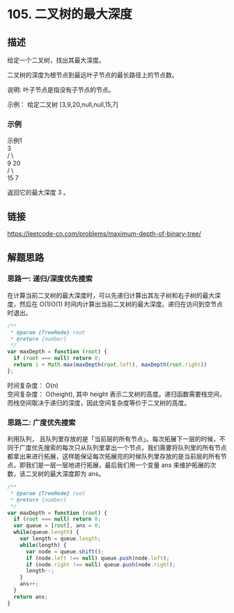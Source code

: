 # 105. 二叉树的最大深度
## 描述
给定一个二叉树，找出其最大深度。   

二叉树的深度为根节点到最远叶子节点的最长路径上的节点数。   

说明: 叶子节点是指没有子节点的节点。   

示例：
给定二叉树 [3,9,20,null,null,15,7]                

### 示例
示例1   
    3   
   / \   
  9  20   
      /  \\   
     15   7              

 返回它的最大深度 3 。   
 
## 链接
https://leetcode-cn.com/problems/maximum-depth-of-binary-tree/                     

## 解题思路   
### 思路一: 递归/深度优先搜索                
在计算当前二叉树的最大深度时，可以先递归计算出其左子树和右子树的最大深度，然后在 O(1)O(1) 时间内计算出当前二叉树的最大深度。递归在访问到空节点时退出。   
```javascript
/**
 * @param {TreeNode} root
 * @return {number}
 */
var maxDepth = function (root) {
  if (root === null) return 0;
  return 1 + Math.max(maxDepth(root.left), maxDepth(root.right))
};
```
时间复杂度： O(n)     
空间复杂度： O(height), 其中 height 表示二叉树的高度。递归函数需要栈空间，而栈空间取决于递归的深度，因此空间复杂度等价于二叉树的高度。    

### 思路二: 广度优先搜索  
利用队列， 且队列里存放的是「当前层的所有节点」。每次拓展下一层的时候，不同于广度优先搜索的每次只从队列里拿出一个节点，我们需要将队列里的所有节点都拿出来进行拓展，这样能保证每次拓展完的时候队列里存放的是当前层的所有节点，即我们是一层一层地进行拓展，最后我们用一个变量 ans 来维护拓展的次数，该二叉树的最大深度即为 ans。  
```javascript
/**
 * @param {TreeNode} root
 * @return {number}
 */
var maxDepth = function (root) {
  if (root === null) return 0;
  var queue = [root], ans = 0;
  while(queue.length) {
    var length = queue.length;
    while(length) {
      var node = queue.shift();
      if (node.left !== null) queue.push(node.left);
      if (node.right !== null) queue.push(node.right); 
      length--;
    }
    ans++;
  }
  return ans;
}
```